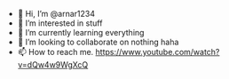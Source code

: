 - 👋 Hi, I’m @arnar1234
- 👀 I’m interested in stuff
- 🌱 I’m currently learning everything
- 💞️ I’m looking to collaborate on nothing haha
- 📫 How to reach me. https://www.youtube.com/watch?v=dQw4w9WgXcQ

<!---
arnar1234/arnar1234 is a ✨ special ✨ repository because its `README.md` (this file) appears on your GitHub profile.
You can click the Preview link to take a look at your changes.
--->
